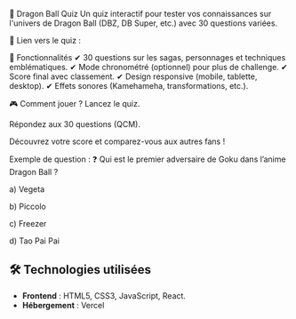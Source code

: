 🐉 Dragon Ball Quiz
Un quiz interactif pour tester vos connaissances sur l'univers de Dragon Ball (DBZ, DB Super, etc.) avec 30 questions variées.

🔗 Lien vers le quiz : 

📌 Fonctionnalités
✔ 30 questions sur les sagas, personnages et techniques emblématiques.
✔ Mode chronométré (optionnel) pour plus de challenge.
✔ Score final avec classement.
✔ Design responsive (mobile, tablette, desktop).
✔ Effets sonores (Kamehameha, transformations, etc.).

🎮 Comment jouer ?
Lancez le quiz.

Répondez aux 30 questions (QCM).

Découvrez votre score et comparez-vous aux autres fans !

Exemple de question :
❓ Qui est le premier adversaire de Goku dans l’anime Dragon Ball ?

a) Vegeta

b) Piccolo

c) Freezer

d) Tao Pai Pai

## 🛠 Technologies utilisées

- **Frontend** : HTML5, CSS3, JavaScript, React.
- **Hébergement** : Vercel
